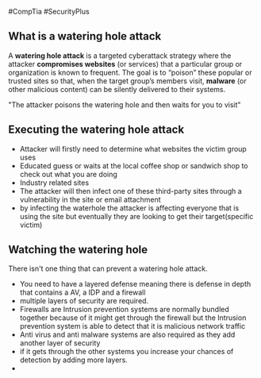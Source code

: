 #CompTia #SecurityPlus 
## What is a watering hole attack
A **watering hole attack** is a targeted cyberattack strategy where the attacker **compromises websites** (or services) that a particular group or organization is known to frequent. The goal is to “poison” these popular or trusted sites so that, when the target group’s members visit, **malware** (or other malicious content) can be silently delivered to their systems.

"The attacker poisons the watering hole and then waits for you to visit"
## Executing the watering hole attack
- Attacker will firstly need to determine what websites the victim group uses 
- Educated guess or waits at the local coffee shop or sandwich shop to check out what you are doing 
- Industry related sites 
- The attacker will then infect one of these third-party sites through a vulnerability in the site or email attachment 
- by infecting the waterhole the attacker is affecting everyone that is using the site but eventually they are looking to get their target(specific victim)
## Watching the watering hole
There isn't one thing that can prevent a watering hole attack. 
- You need to have a layered defense meaning there is defense in depth that contains a AV, a IDP and a  firewall 
- multiple layers of security are required.
- Firewalls are Intrusion prevention systems are normally bundled together because of it might get through the firewall but the Intrusion prevention system is able to detect that it is malicious network traffic 
- Anti virus and anti malware systems are also required as they add another layer of security 
- if it gets through the other systems you increase your chances of detection by adding more layers. 
- 